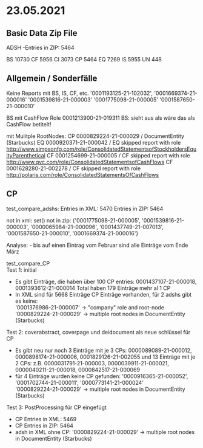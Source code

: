 # 23.05.2021
## Basic Data Zip File
ADSH -Entries in ZIP:  5464

BS	10730
CF	5956
CI	3073
CP	5464
EQ	7269
IS	5955
UN	448

## Allgemein / Sonderfälle
Keine Reports mit BS, IS, CF, etc.
    '0001193125-21-102032', '0001669374-21-000016' '0001539816-21-000003' '0001775098-21-000005' '0001587650-21-000010'

BS mit CashFlow Role
    0001213900-21-019311 BS: sieht aus als wäre das als CashFlow betitelt!

mit Mulitple RootNodes: 
   CP 0000829224-21-000029 / DocumentEntity (Starbucks)
   EQ 0000920371-21-000042 / EQ skipped report with role http://www.simpsonfg.com/role/ConsolidatedStatementsofStockholdersEquityParenthetical 
   CF 0001254699-21-000005 / CF skipped report with role http://www.qvc.com/role/ConsolidatedStatementsofCashFlows 
   CF 0001628280-21-002278 / CF skipped report with role http://polaris.com/role/ConsolidatedStatementsOfCashFlows     



## CP
test_compare_adshs:
  Entries in XML:  5470
  Entries in ZIP:  5464
  
  not in xml:  set()
  not in zip:  {'0001775098-21-000005', '0001539816-21-000003', '0000065984-21-000096', '0001437749-21-007013', '0001587650-21-000010', '0001669374-21-000016'}
  
  Analyse:
    - bis auf einen Eintrag vom Februar sind alle Einträge vom Ende März

test_compare_CP                  
  Test 1: initial
  - Es gibt Einträge, die haben über 100 CP entries: 0001437107-21-000018, 0001393612-21-000014
    Total haben 179 Einträge mehr al 1 CP
  - In XML sind für 5668 Einträge CP Einträge vorhanden, für 2 adshs gibt es keine:  
          '0001376986-21-000007' -> "company" role and root-node
          '0000829224-21-000029' -> multiple root nodes in DocumentEntity (Starbucks)
          
  Test 2: coverabstract, coverpage und deidocument als neue schlüssel für CP
  - Es gibt neu nur noch  3 Einträge mit je 3 CPs: 0000089089-21-000012, 0000898174-21-000006, 0001829126-21-002055
                    und  13 Einträge mit je 2 CPs: z.B. 0000031791-21-000003, 0000039911-21-000021, 0000040211-21-000018, 0000842517-21-000069
  - für 4 Einträge wurden keine CP gefunden: 
         '0000916365-21-000052', '0001702744-21-000011', '0000773141-21-000024'  
         '0000829224-21-000029' -> multiple root nodes in DocumentEntity (Starbucks) 

  Test 3: PostProcessing für CP eingefügt
  - CP Entries in XML:  5469
  - CP Entries in ZIP:  5464
  - adsh in XML ohne CP: '0000829224-21-000029' -> multiple root nodes in DocumentEntity (Starbucks) 